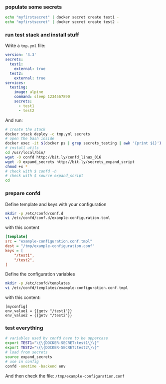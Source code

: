 
### populate some secrets

```bash
echo "myfirstsecret" | docker secret create test1 -
echo "myfirstsecret" | docker secret create test2 -
```

### run test stack and install stuff

Write a `tmp.yml` file:

```yaml
version: '3.3'
secrets:
  test1:
    external: true
  test2:
    external: true
services:
  testing:
    image: alpine
    command: sleep 1234567890
    secrets:
      - test1
      - test2
```

And run:
```bash
# create the stack
docker stack deploy -c tmp.yml secrets
# open the bash inside
docker exec -it $(docker ps | grep secrets_testing | awk '{print $1}') ash
# install utils
cd /usr/local/bin/
wget -O confd http://bit.ly/confd_linux_016
wget -O expand_secrets http://bit.ly/secrets_expand_script
chmod +x *
# check with $ confd -h
# check with $ source expand_script
cd

```

### prepare confd

Define template and keys with your configuration

```bash
mkdir -p /etc/confd/conf.d
vi /etc/confd/conf.d/example-configuration.toml
```

with this content

```ini
[template]
src = "example-configuration.conf.tmpl"
dest = "/tmp/example-configuration.conf"
keys = [
    "/test1",
    "/test2",
]
```

Define the configuration variables

```bash
mkdir -p /etc/confd/templates
vi /etc/confd/templates/example-configuration.conf.tmpl
```

with this content:

```
[myconfig]
env_value1 = {{getv "/test1"}}
env_value2 = {{getv "/test2"}}
```


### test everything

```bash
# variables used by confd have to be uppercase
export TEST1="\{\{DOCKER-SECRET:test1\}\}"
export TEST2="\{\{DOCKER-SECRET:test2\}\}"
# load from secrets
source expand_secrets
# use in config
confd -onetime -backend env
```

And then check the file:
`/tmp/example-configuration.conf`
